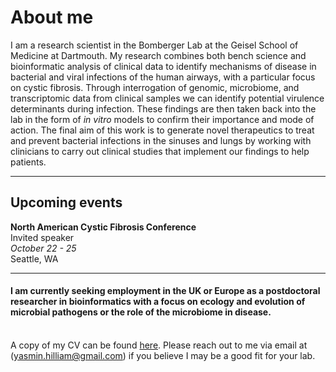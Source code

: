 <h1>About me</h1>
I am a research scientist in the Bomberger Lab at the Geisel School of Medicine at Dartmouth. My research combines both bench science and bioinformatic analysis of clinical data to identify mechanisms of disease in bacterial and viral infections of the human airways, with a particular focus on cystic fibrosis. Through interrogation of genomic, microbiome, and transcriptomic data from clinical samples we can identify potential virulence determinants during infection. These findings are then taken back into the lab in the form of <i>in vitro</i> models to confirm their importance and mode of action. The final aim of this work is to generate novel therapeutics to treat and prevent bacterial infections in the sinuses and lungs by working with clinicians to carry out clinical studies that implement our findings to help patients.

* * *

<h2>Upcoming events</h2>

**North American Cystic Fibrosis Conference**<br>
Invited speaker<br>
*October 22 - 25*<br>
Seattle, WA

* * *

<h4>I am currently seeking employment in the UK or Europe as a postdoctoral researcher in bioinformatics with a focus on ecology and evolution of microbial pathogens or the role of the microbiome in disease.</h4><br>
A copy of my CV can be found <a href="https://github.com/yasminhilliam/yasminhilliam.github.io/blob/master/assets/pdf/2025-09_github_CV.pdf">here</a>.
Please reach out to me via email at (<a href="mailto:yasmin.hilliam@gmail.com">yasmin.hilliam@gmail.com</a>) if you believe I may be a good fit for your lab.
